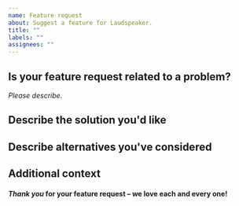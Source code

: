 ```yaml
---
name: Feature request
about: Suggest a feature for Laudspeaker.
title: ""
labels: ""
assignees: ""
---
```


## Is your feature request related to a problem?

_Please describe._

## Describe the solution you'd like

## Describe alternatives you've considered

## Additional context

#### _Thank you_ for your feature request – we love each and every one!
